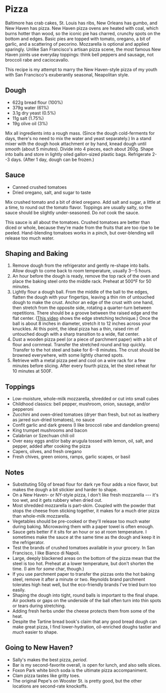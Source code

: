 # Pizza

Baltimore has crab cakes, St. Louis has ribs, New Orleans has gumbo, and New
Haven has pizza. New Haven pizza ovens are heated with coal, which burns hotter
than wood, so the iconic pie has charred, crunchy spots on the bottom and edges.
Basic pies are topped with tomato, oregano, a bit of garlic, and a scattering of
pecorino. Mozzarella is optional and applied sparingly. Unlike San Francisco's
artisan pizza scene, the most famous New Haven joints use everyday toppings:
think bell peppers and sausage, not broccoli rabe and caciocavallo.

This recipe is my attempt to marry the New Haven-style pizza of my youth with
San Francisco's exuberantly seasonal, Neapolitan style.

## Dough

- 622g bread flour (100%)
- 379g water (61%)
- 3.1g dry yeast (0.5%)
- 11g salt (1.75%)
- 19g olive oil (3%)

Mix all ingredients into a rough mass. (Since the dough cold-ferments for days,
there's no need to mix the water and yeast separately.) In a stand mixer with
the dough hook attachment or by hand, knead dough until smooth (about 5
minutes). Divide into 4 pieces, each about 260g. Shape into balls and store in
lightly oiled gallon-sized plastic bags. Refrigerate 2--3 days. (After 1 day,
dough can be frozen.)

## Sauce

- Canned crushed tomatoes
- Dried oregano, salt, and sugar to taste

Mix crushed tomato and a bit of dried oregano. Add salt and sugar, a little at a
time, to round out the tomato flavor. Toppings are usually salty, so the sauce
should be slightly under-seasoned. Do _not_ cook the sauce.

This sauce is all about the tomatoes. Crushed tomatoes are better than diced or
whole, because they're made from the fruits that are too ripe to be peeled.
Hand-blending tomatoes works in a pinch, but over-blending will release too much
water.

## Shaping and Baking

1. Remove dough from the refrigerator and gently re-shape into balls. Allow
   dough to come back to room temperature, usually 3--5 hours.
2. An hour before the dough is ready, remove the top rack of the oven and place
   the baking steel onto the middle rack. Preheat at 500&deg;F for 50 minutes.
3. Lightly flour a dough ball. From the middle of the ball to the edges, flatten
   the dough with your fingertips, leaving a thin rim of untouched dough to make
   the crust. Anchor an edge of the crust with one hand, then stretch from the
   opposite side, rotating a quarter-turn between repetitions. There should be a
   groove between the raised edge and the flat center.
   ([This video](https://www.youtube.com/watch?v=GtAeKM_f2WU) shows the edge
   stretching technique.) Once the ball is about 8 inches in diameter, stretch
   it to 12 inches across your knuckles. At this point, the ideal pizza has a
   thin, raised rim of untouched dough with a sharp transition to a wide, flat
   center.
4. Dust a wooden pizza peel (or a piece of parchment paper) with a bit of flour
   and cornmeal. Transfer the stretched round and top quickly. Transfer to the
   hot steel and bake for 6--8 minutes. The crust should be browned everywhere,
   with some lightly charred spots.
5. Retrieve with a metal pizza peel and cool on a wire rack for a few minutes
   before slicing. After every fourth pizza, let the steel reheat for 10 minutes
   at 500F.

## Toppings

- Low-moisture, whole-milk mozzarella, shredded or cut into small cubes
- Childhood classics: bell pepper, mushroom, onion, sausage, and/or pepperoni
- Zucchini and oven-dried tomatoes (dryer than fresh, but not as leathery as
  jarred sun-dried tomatoes), no sauce
- Confit garlic and dark greens (I like broccoli rabe and dandelion greens)
- King trumpet mushrooms and bacon
- Calabrian or Szechuan chili oil
- Over easy eggs and/or baby arugula tossed with lemon, oil, salt, and pepper,
  added after cooking the pizza
- Capers, olives, and fresh oregano
- Fresh chives, green onions, ramps, garlic scapes, or basil

## Notes

- Substituting 50g of bread flour for dark rye flour adds a nice flavor, but
  makes the dough a bit stickier and harder to shape.
- On a New Haven- or NY-style pizza, I don't like fresh mozzarella --- it's too
  wet, and it gets rubbery when dried out.
- Most shredded mozzarella is part-skim. Coupled with the powder that stops the
  cheese from sticking together, it makes for a much drier pizza than whole-milk
  mozzarella.
- Vegetables should be pre-cooked or they'll release too much water during
  baking. Microwaving them with a paper towel is often enough.
- Sauce gets better if it sits for an hour or so at room temperature. I
  sometimes make the sauce at the same time as the dough and keep it in the
  refrigerator.
- Test the brands of crushed tomatoes available in your grocery. In San
  Francisco, I like Bianco di Napoli.
- Large, deeply blackened areas on the bottom of the pizza mean that the steel
  is too hot. Preheat at a lower temperature, but don't shorten the time. (I aim
  for _some_ char, though.)
- If you use parchment paper to transfer the pizzas onto the hot baking steel,
  remove it after a minute or two. Reynolds brand parchment tolerates high heat
  well, but the eco-friendly brands I've tried burn too easily.
- Shaping the dough into tight, round balls is important to the final shape. Air
  pockets or gaps on the underside of the ball often turn into thin spots or
  tears during stretching.
- Adding fresh herbs under the cheese protects them from some of the heat.
- Despite the Tartine bread book's claim that any good bread dough can make
  great pizza, I find lower-hydration, oil-enriched doughs tastier and _much_
  easier to shape.

## Going to New Haven?

- Sally's makes the best pizza, _period_.
- Bar is my second-favorite overall, is open for lunch, and also sells slices.
- Foxon Park white birch soda is the ultimate pizza accompaniment.
- Clam pizza tastes like gritty toes.
- The original Pepe's on Wooster St. is pretty good, but the other locations are
  second-rate knockoffs.
